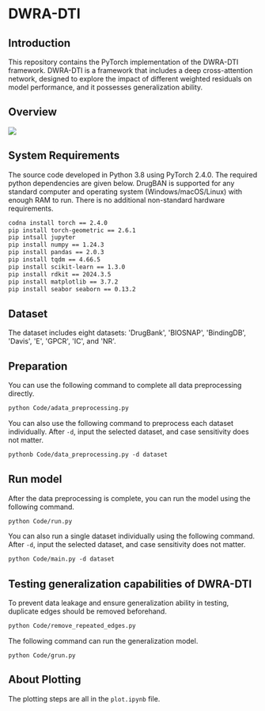 # DWRA-DTI
## Introduction

This repository contains the PyTorch implementation of the DWRA-DTI framework. DWRA-DTI is a framework that includes a deep cross-attention network, designed to explore the impact of different weighted residuals on model performance, and it possesses generalization ability.

## Overview

![](C:\Users\35720\Desktop\在做\流程图\图片1.png)

## System Requirements

The source code developed in Python 3.8 using PyTorch 2.4.0. The required python dependencies are given below. DrugBAN is supported for any standard computer and operating system (Windows/macOS/Linux) with enough RAM to run. There is no additional non-standard hardware requirements.

```xml
codna install torch == 2.4.0
pip install torch-geometric == 2.6.1
pip intsall jupyter
pip install numpy == 1.24.3
pip install pandas == 2.0.3
pip install tqdm == 4.66.5
pip install scikit-learn == 1.3.0
pip install rdkit == 2024.3.5
pip install matplotlib == 3.7.2
pip install seabor seaborn == 0.13.2

```

## Dataset

The dataset includes eight datasets: 'DrugBank', 'BIOSNAP', 'BindingDB', 'Davis', 'E', 'GPCR', 'IC', and 'NR'.

## Preparation

You can use the following command to complete all data preprocessing directly.

```xml
python Code/adata_preprocessing.py
```

You can also use the following command to preprocess each dataset individually. After `-d`, input the selected dataset, and case sensitivity does not matter.

```xml
pythonb Code/data_preprocessing.py -d dataset
```

## Run model

After the data preprocessing is complete, you can run the model using the following command.

```xml
python Code/run.py
```

You can also run a single dataset individually using the following command. After `-d`, input the selected dataset, and case sensitivity does not matter.

```xml
python Code/main.py -d dataset
```

## Testing generalization capabilities of  DWRA-DTI

To prevent data leakage and ensure generalization ability in testing, duplicate edges should be removed beforehand.

```xml
python Code/remove_repeated_edges.py	
```

The following command can run the generalization model.

```
python Code/grun.py
```

## About Plotting

The plotting steps are all in the `plot.ipynb` file.
